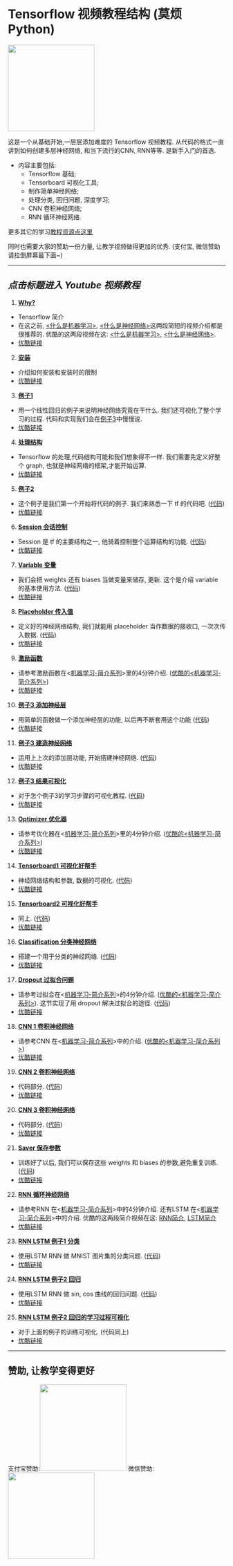 # Tensorflow 视频教程结构 (莫烦Python)
<img src='https://github.com/MorvanZhou/tutorials/blob/gh-pages/tensorflowTUT/Tensorflow%20course%20cover%20page.jpg?raw=true' height=200>

这是一个从基础开始,一层层添加难度的 Tensorflow 视频教程. 从代码的格式一直讲到如何创建多层神经网络, 和当下流行的CNN, RNN等等.
是新手入门的首选.

* 内容主要包括:
  * Tensorflow 基础;
  * Tensorboard 可视化工具;
  * 制作简单神经网络;
  * 处理分类, 回归问题, 深度学习;
  * CNN 卷积神经网络;
  * RNN 循环神经网络.
  
更多其它的学习[教程资源点这里](http://morvanzhou.github.io/tutorials/)

同时也需要大家的赞助一份力量, 让教学视频做得更加的优秀. (支付宝, 微信赞助请拉倒屏幕最下面~)

---
## *点击标题进入 Youtube 视频教程*
1. [**Why?** ](https://www.youtube.com/watch?v=vZ263nfbh8g&list=PLXO45tsB95cKI5AIlf5TxxFPzb-0zeVZ8&index=2)
  * Tensorflow 简介
  * 在这之前, [<什么是机器学习>](https://www.youtube.com/watch?v=YY7-VKXybjc&list=PLXO45tsB95cIFm8Y8vMkNNPPXAtYXwKin&index=1), [<什么是神经网络>](https://www.youtube.com/watch?v=RSRkp8VAavQ&index=2&list=PLXO45tsB95cIFm8Y8vMkNNPPXAtYXwKin)这两段简短的视频介绍都是很推荐的. 优酷的这两段视频在这: [<什么是机器学习>](http://v.youku.com/v_show/id_XMTYyMjk2NDIwOA==.html?f=27892935&o=1), [<什么是神经网络>](http://v.youku.com/v_show/id_XMTU5NDc3MDQwOA==.html?f=27892935&o=1).
  * [优酷链接](http://v.youku.com/v_show/id_XMTYxMzQzMDA3Mg==.html?f=27327189&o=1)

2. [**安装**](https://www.youtube.com/watch?v=pk6sAg2M-fU&list=PLXO45tsB95cKI5AIlf5TxxFPzb-0zeVZ8&index=3)
  * 介绍如何安装和安装时的限制
  * [优酷链接](http://v.youku.com/v_show/id_XMTYxMzQzMjEyNA==.html?f=27327189&o=1)


3. [**例子1**](https://www.youtube.com/watch?v=tM4z02cDNa4&index=4&list=PLXO45tsB95cKI5AIlf5TxxFPzb-0zeVZ8)
  * 用一个线性回归的例子来说明神经网络究竟在干什么. 我们还可视化了整个学习的过程. 代码和实现我们会在[例子3](https://www.youtube.com/watch?v=FTR36h-LKcY&list=PLXO45tsB95cKI5AIlf5TxxFPzb-0zeVZ8&index=11)中慢慢说.
  * [优酷链接](http://v.youku.com/v_show/id_XMTYxMzQzNDc5Ng==.html?f=27327189&from=y1.2-3.4.4&spm=a2h0j.8191423.item_XMTYxMzQzNDc5Ng==.A)


4. [**处理结构**](https://www.youtube.com/watch?v=9l_c5260JQ8&list=PLXO45tsB95cKI5AIlf5TxxFPzb-0zeVZ8&index=5)
  * Tensorflow 的处理,代码结构可能和我们想象得不一样. 我们需要先定义好整个 graph, 也就是神经网络的框架,才能开始运算.
  * [优酷链接](http://v.youku.com/v_show/id_XMTYxMzQ1NzUwOA==.html?f=27327189&o=1)


5. [**例子2**](https://www.youtube.com/watch?v=JKR1Dxinwwc&index=6&list=PLXO45tsB95cKI5AIlf5TxxFPzb-0zeVZ8)
  * 这个例子是我们第一个开始将代码的例子. 我们来熟悉一下 tf 的代码吧. ([代码](https://github.com/MorvanZhou/tutorials/tree/master/tensorflowTUT/tf5_example2))
  * [优酷链接](http://v.youku.com/v_show/id_XMTYxMzQ2NzE0OA==.html?f=27327189&o=1)


6. [**Session 会话控制**](https://www.youtube.com/watch?v=HhjtJ73AwIY&index=7&list=PLXO45tsB95cKI5AIlf5TxxFPzb-0zeVZ8)
  * Session 是 tf 的主要结构之一, 他骑着控制整个运算结构的功能. ([代码](https://github.com/MorvanZhou/tutorials/blob/master/tensorflowTUT/tensorflow6_session.py))
  * [优酷链接](http://v.youku.com/v_show/id_XMTYxMzYzNTc2OA==.html?f=27327189&o=1)


7. [**Variable 变量**](https://www.youtube.com/watch?v=jGxK7gfglrI&index=8&list=PLXO45tsB95cKI5AIlf5TxxFPzb-0zeVZ8)
  * 我们会把 weights 还有 biases 当做变量来储存, 更新. 这个是介绍 variable 的基本使用方法. ([代码](https://github.com/MorvanZhou/tutorials/blob/master/tensorflowTUT/tensorflow7_variable.py))
  * [优酷链接](http://v.youku.com/v_show/id_XMTYxMzY2MDM2OA==.html?f=27327189&o=1)


8. [**Placeholder 传入值**](https://www.youtube.com/watch?v=fCWbRboJ4Rs&list=PLXO45tsB95cKI5AIlf5TxxFPzb-0zeVZ8&index=9)
  * 定义好的神经网络结构, 我们就能用 placeholder 当作数据的接收口, 一次次传入数据. ([代码](https://github.com/MorvanZhou/tutorials/blob/master/tensorflowTUT/tensorflow8_feeds.py))
  * [优酷链接](http://v.youku.com/v_show/id_XMTYxMzY5NzI4MA==.html?f=27327189&o=1)


9. [**激励函数**](https://www.youtube.com/watch?v=6gbGCxBGxZA&list=PLXO45tsB95cKI5AIlf5TxxFPzb-0zeVZ8&index=10)
  * 请参考激励函数在<[机器学习-简介系列](https://www.youtube.com/watch?v=tI9AbaBfnPc&list=PLXO45tsB95cIFm8Y8vMkNNPPXAtYXwKin&index=9)>里的4分钟介绍. ([优酷的<机器学习-简介系列>](http://v.youku.com/v_show/id_XMTcxMTExNjA5Mg==.html?f=27892935&o=1))
  * [优酷链接](http://v.youku.com/v_show/id_XMTU5NjA2MTk0MA==.html?f=27327189&o=1)


10. [**例子3 添加神经层**](https://www.youtube.com/watch?v=FTR36h-LKcY&list=PLXO45tsB95cKI5AIlf5TxxFPzb-0zeVZ8&index=11)
  * 用简单的函数做一个添加神经层的功能, 以后再不断套用这个功能 ([代码](https://github.com/MorvanZhou/tutorials/blob/master/tensorflowTUT/tensorflow10_def_add_layer.py))
  * [优酷链接](http://v.youku.com/v_show/id_XMTU5NjEzOTA4NA==.html?f=27327189&o=1)


11. [**例子3 建造神经网络**](https://www.youtube.com/watch?v=S9wBMi2B4Ss&list=PLXO45tsB95cKI5AIlf5TxxFPzb-0zeVZ8&index=12)
  * 运用上上次的添加层功能, 开始搭建神经网络. ([代码](https://github.com/MorvanZhou/tutorials/tree/master/tensorflowTUT/tf11_build_network))
  * [优酷链接](http://v.youku.com/v_show/id_XMTU5OTA5NDI1Mg==.html?f=27327189&o=1)


12. [**例子3 结果可视化**](https://www.youtube.com/watch?v=nhn8B0pM9ls&list=PLXO45tsB95cKI5AIlf5TxxFPzb-0zeVZ8&index=13)
  * 对于怎个例子3的学习步骤的可视化教程. ([代码](https://github.com/MorvanZhou/tutorials/tree/master/tensorflowTUT/tf12_plot_result))
  * [优酷链接](http://v.youku.com/v_show/id_XMTU5OTQzOTMzNg==.html?f=27327189&o=1)


13. [**Optimizer 优化器**](https://www.youtube.com/watch?v=9BmaWixFwj8&index=14&list=PLXO45tsB95cKI5AIlf5TxxFPzb-0zeVZ8)
  * 请参考优化器在<[机器学习-简介系列](https://www.youtube.com/watch?v=UlUGGB7akfE&list=PLXO45tsB95cIFm8Y8vMkNNPPXAtYXwKin&index=11)>里的4分钟介绍. ([优酷的<机器学习-简介系列>](http://v.youku.com/v_show/id_XMTc2MjA0ODQyOA==.html?f=27892935&o=1))
  * [优酷链接](http://v.youku.com/v_show/id_XMTYwMzk1NDM4OA==.html?f=27327189&o=1)


14. [**Tensorboard1 可视化好帮手**](https://www.youtube.com/watch?v=SDeQRRRMUHU&index=15&list=PLXO45tsB95cKI5AIlf5TxxFPzb-0zeVZ8)
  * 神经网络结构和参数, 数据的可视化. ([代码](https://github.com/MorvanZhou/tutorials/tree/master/tensorflowTUT/tf14_tensorboard))
  * [优酷链接](http://v.youku.com/v_show/id_XMTYxMTYwMjEwMA==.html?f=27327189&o=1)


15. [**Tensorboard2 可视化好帮手**](https://www.youtube.com/watch?v=L-RDrbYNWDk&index=16&list=PLXO45tsB95cKI5AIlf5TxxFPzb-0zeVZ8)
  * 同上. ([代码](https://github.com/MorvanZhou/tutorials/tree/master/tensorflowTUT/tf15_tensorboard))
  * [优酷链接](http://v.youku.com/v_show/id_XMTYxMTcxODYyMA==.html?f=27327189&o=1)


16. [**Classification 分类神经网络**](https://www.youtube.com/watch?v=aNjdw9w_Qyc&list=PLXO45tsB95cKI5AIlf5TxxFPzb-0zeVZ8&index=17)
  * 搭建一个用于分类的神经网络. ([代码](https://github.com/MorvanZhou/tutorials/tree/master/tensorflowTUT/tf16_classification))
  * [优酷链接](http://v.youku.com/v_show/id_XMTYxMjQ2NTYyNA==.html?f=27327189&o=1)


17. [**Dropout 过拟合问题**](https://www.youtube.com/watch?v=f2F9Xsd7KVk&list=PLXO45tsB95cKI5AIlf5TxxFPzb-0zeVZ8&index=18)
  * 请参考过拟合在<[机器学习-简介系列](https://www.youtube.com/watch?v=e9OKufD6lRM&list=PLXO45tsB95cIFm8Y8vMkNNPPXAtYXwKin&index=10)>的4分钟介绍. ([优酷的<机器学习-简介系列>](http://v.youku.com/v_show/id_XMTczNjA2Nzc5Ng==.html?f=27892935&o=1)). 这节实现了用 dropout 解决过拟合的途径. ([代码](https://github.com/MorvanZhou/tutorials/tree/master/tensorflowTUT/tf17_dropout))
  * [优酷链接](http://v.youku.com/v_show/id_XMTYxODI2Mzk5Ng==.html?f=27327189&o=1)


18. [**CNN 1 卷积神经网络**](https://www.youtube.com/watch?v=tjcgL5RIdTM&list=PLXO45tsB95cKI5AIlf5TxxFPzb-0zeVZ8&index=19)
  * 请参考CNN 在<[机器学习-简介系列](https://www.youtube.com/watch?v=hMIZ85t9r9A&index=3&list=PLXO45tsB95cIFm8Y8vMkNNPPXAtYXwKin)>中的介绍. ([优酷的<机器学习-简介系列>](http://v.youku.com/v_show/id_XMTY4MzAyNTc4NA==.html?f=27892935&o=1))
  * [优酷链接](http://v.youku.com/v_show/id_XMTYyMTUyMjc0OA==.html?f=27327189&o=1)


19. [**CNN 2 卷积神经网络**](https://www.youtube.com/watch?v=JCBe_yjDmY8&list=PLXO45tsB95cKI5AIlf5TxxFPzb-0zeVZ8&index=20)
  * 代码部分. ([代码](https://github.com/MorvanZhou/tutorials/tree/master/tensorflowTUT/tf18_CNN2))
  * [优酷链接](http://v.youku.com/v_show/id_XMTYyMTY1MjMwOA==.html?f=27327189&o=1)


20. [**CNN 3 卷积神经网络**](https://www.youtube.com/watch?v=pjjH2dGGwwY&list=PLXO45tsB95cKI5AIlf5TxxFPzb-0zeVZ8&index=21)
  * 代码部分. ([代码](https://github.com/MorvanZhou/tutorials/tree/master/tensorflowTUT/tf18_CNN3))
  * [优酷链接](http://v.youku.com/v_show/id_XMTYyMTc3ODc0OA==.html?f=27327189&o=1)


21. [**Saver 保存参数**](https://www.youtube.com/watch?v=R-22pnDezHU&list=PLXO45tsB95cKI5AIlf5TxxFPzb-0zeVZ8&index=22)
  * 训练好了以后, 我们可以保存这些 weights 和 biases 的参数,避免重复训练. ([代码](https://github.com/MorvanZhou/tutorials/blob/master/tensorflowTUT/tf19_saver.py))
  * [优酷链接](http://v.youku.com/v_show/id_XMTYyNzE2MDUwOA==.html?f=27327189&o=1)


22. [**RNN 循环神经网络**](https://www.youtube.com/watch?v=i-cd3wzsHtw&list=PLXO45tsB95cKI5AIlf5TxxFPzb-0zeVZ8&index=23)
  * 请参考RNN 在<[机器学习-简介系列](https://www.youtube.com/watch?v=EEtf4kNsk7Q&index=4&list=PLXO45tsB95cIFm8Y8vMkNNPPXAtYXwKin)>中的4分钟介绍. 还有LSTM 在<[机器学习-简介系列](https://www.youtube.com/watch?v=Vdg5zlZAXnU&index=5&list=PLXO45tsB95cIFm8Y8vMkNNPPXAtYXwKin)>中的介绍. 优酷的这两段简介视频在这: [RNN简介](http://v.youku.com/v_show/id_XMTcyNzYwNjU1Ng==.html?f=27892935&o=1), [LSTM简介](http://v.youku.com/v_show/id_XMTc0MzY5MTQxMg==.html?f=27892935&o=1)
  * [优酷链接](http://v.youku.com/v_show/id_XMTcyNjE0ODM4MA==.html?f=27327189&o=1)


23. [**RNN LSTM 例子1 分类**](https://www.youtube.com/watch?v=IASyrQamTQk&list=PLXO45tsB95cKI5AIlf5TxxFPzb-0zeVZ8&index=24)
  * 使用LSTM RNN 做 MNIST 图片集的分类问题. ([代码](https://github.com/MorvanZhou/tutorials/tree/master/tensorflowTUT/tf20_RNN2))
  * [优酷链接](http://v.youku.com/v_show/id_XMTcyNjE5ODU3Mg==.html?f=27327189&o=1)


24. [**RNN LSTM 例子2 回归**](https://www.youtube.com/watch?v=nMLPYT_SMRo&list=PLXO45tsB95cKI5AIlf5TxxFPzb-0zeVZ8&index=25)
  * 使用LSTM RNN 做 sin, cos 曲线的回归问题. ([代码](https://github.com/MorvanZhou/tutorials/tree/master/tensorflowTUT/tf20_RNN2.2))
  * [优酷链接](http://v.youku.com/v_show/id_XMTczMDY5Mjc5Ng==.html?f=27327189&o=1)


25. [**RNN LSTM 例子2 回归的学习过程可视化**](https://www.youtube.com/watch?v=V-pvtUThhNE&list=PLXO45tsB95cKI5AIlf5TxxFPzb-0zeVZ8&index=26)
  * 对于上面的例子的训练可视化. (代码同上)
  * [优酷链接](http://v.youku.com/v_show/id_XMTczMDcxMjEwNA==.html?f=27327189&o=1)

---

## 赞助, 让教学变得更好
支付宝赞助:<img src='https://github.com/MorvanZhou/tutorials/blob/gh-pages/Donation/zhifubao.jpeg?raw=true' height='200'>    微信赞助:<img src='https://github.com/MorvanZhou/tutorials/blob/gh-pages/Donation/WechatIMG1.png?raw=true' height='200'>